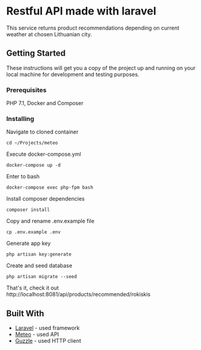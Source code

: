 # Restful API made with laravel

This service returns product recommendations depending on current weather at chosen Lithuanian city.

## Getting Started

These instructions will get you a copy of the project up and running on your local machine for development and testing purposes.

### Prerequisites

PHP 7.1, Docker and Composer

### Installing

Navigate to cloned container

```
cd ~/Projects/meteo
```

Execute docker-compose.yml

```
docker-compose up -d
```

Enter to bash

```
docker-compose exec php-fpm bash
```

Install composer dependencies

```
composer install
```

Copy and rename .env.example file

```
cp .env.example .env
```

Generate app key

```
php artisan key:generate
```

Create and seed database

```
php artisan migrate --seed
```

That's it, check it out http://localhost:8081/api/products/recommended/rokiskis

## Built With

* [Laravel](https://laravel.com) - used framework 
* [Meteo](https://api.meteo.lt/) - used API
* [Guzzle](http://docs.guzzlephp.org/) - used HTTP client

